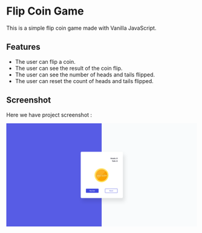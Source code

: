 # Flip Coin Game
This is a simple flip coin game made with Vanilla JavaScript. 

## Features
- The user can flip a coin.
- The user can see the result of the coin flip.
- The user can see the number of heads and tails flipped.
- The user can reset the count of heads and tails flipped.

## Screenshot
Here we have project screenshot :

![screenshot](screenshot.jpeg)